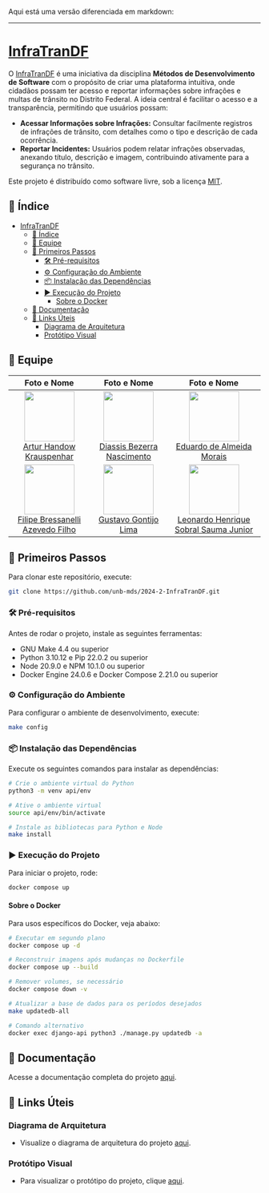 Aqui está uma versão diferenciada em markdown:

---

# [InfraTranDF](https://github.com/unb-mds/2024-2-InfraTranDF)

O [InfraTranDF](https://github.com/unb-mds/2024-2-InfraTranDF) é uma iniciativa da disciplina **Métodos de Desenvolvimento de Software** com o propósito de criar uma plataforma intuitiva, onde cidadãos possam ter acesso e reportar informações sobre infrações e multas de trânsito no Distrito Federal. A ideia central é facilitar o acesso e a transparência, permitindo que usuários possam:

- **Acessar Informações sobre Infrações:** Consultar facilmente registros de infrações de trânsito, com detalhes como o tipo e descrição de cada ocorrência.
- **Reportar Incidentes:** Usuários podem relatar infrações observadas, anexando título, descrição e imagem, contribuindo ativamente para a segurança no trânsito.

Este projeto é distribuído como software livre, sob a licença [MIT](./LICENSE).

## 📑 Índice

- [InfraTranDF](#infratrandf)
  - [📑 Índice](#-índice)
  - [👤 Equipe](#-equipe)
  - [🚀 Primeiros Passos](#-primeiros-passos)
    - [🛠 Pré-requisitos](#-pré-requisitos)
    - [⚙️ Configuração do Ambiente](#️-configuração-do-ambiente)
    - [📦 Instalação das Dependências](#-instalação-das-dependências)
    - [▶️ Execução do Projeto](#️-execução-do-projeto)
      - [Sobre o Docker](#sobre-o-docker)
  - [📖 Documentação](#-documentação)
  - [🔗 Links Úteis](#-links-úteis)
    - [Diagrama de Arquitetura](#diagrama-de-arquitetura)
    - [Protótipo Visual](#protótipo-visual)

## 👤 Equipe


| Foto e Nome | Foto e Nome | Foto e Nome |
| :---------: | :---------: | :---------: |
| <img src="https://github.com/Arturhk05.png" width="100">  <br> [Artur Handow Krauspenhar](https://github.com/Arturhk05) | <img src="https://github.com/Diaxiz.png" width="100">  <br> [Diassis Bezerra Nascimento](https://github.com/Diaxiz) | <img src="https://github.com/Edumorais08.png" width="100">  <br> [Eduardo de Almeida Morais](https://github.com/Edumorais08) |
| <img src="https://github.com/fbressa.png" width="100">  <br> [Filipe Bressanelli Azevedo Filho](https://github.com/fbressa) | <img src="https://github.com/Guga301104.png" width="100">  <br> [Gustavo Gontijo Lima](https://github.com/Guga301104) | <img src="https://github.com/leohssjr.png" width="100">  <br> [Leonardo Henrique Sobral Sauma Junior](https://github.com/leohssjr) |




## 🚀 Primeiros Passos

Para clonar este repositório, execute:

```bash
git clone https://github.com/unb-mds/2024-2-InfraTranDF.git
```

### 🛠 Pré-requisitos

Antes de rodar o projeto, instale as seguintes ferramentas:

- GNU Make 4.4 ou superior
- Python 3.10.12 e Pip 22.0.2 ou superior
- Node 20.9.0 e NPM 10.1.0 ou superior
- Docker Engine 24.0.6 e Docker Compose 2.21.0 ou superior

### ⚙️ Configuração do Ambiente

Para configurar o ambiente de desenvolvimento, execute:

```bash
make config
```

### 📦 Instalação das Dependências

Execute os seguintes comandos para instalar as dependências:

```bash
# Crie o ambiente virtual do Python
python3 -m venv api/env

# Ative o ambiente virtual
source api/env/bin/activate

# Instale as bibliotecas para Python e Node
make install
```

### ▶️ Execução do Projeto

Para iniciar o projeto, rode:

```bash
docker compose up
```

#### Sobre o Docker

Para usos específicos do Docker, veja abaixo:

```bash
# Executar em segundo plano
docker compose up -d

# Reconstruir imagens após mudanças no Dockerfile
docker compose up --build

# Remover volumes, se necessário
docker compose down -v
```

```bash
# Atualizar a base de dados para os períodos desejados
make updatedb-all

# Comando alternativo
docker exec django-api python3 ./manage.py updatedb -a
```

## 📖 Documentação

Acesse a documentação completa do projeto [aqui](https://unb-mds.github.io/2024-2-InfraTranDF/).

## 🔗 Links Úteis

### Diagrama de Arquitetura

- Visualize o diagrama de arquitetura do projeto [aqui](https://www.figma.com/).

### Protótipo Visual

- Para visualizar o protótipo do projeto, clique [aqui](https://www.figma.com/).
